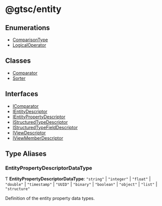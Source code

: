 # @gtsc/entity

## Enumerations

- [ComparisonType](enums/ComparisonType.md)
- [LogicalOperator](enums/LogicalOperator.md)

## Classes

- [Comparator](classes/Comparator.md)
- [Sorter](classes/Sorter.md)

## Interfaces

- [IComparator](interfaces/IComparator.md)
- [IEntityDescriptor](interfaces/IEntityDescriptor.md)
- [IEntityPropertyDescriptor](interfaces/IEntityPropertyDescriptor.md)
- [IStructuredTypeDescriptor](interfaces/IStructuredTypeDescriptor.md)
- [IStructuredTypeFieldDescriptor](interfaces/IStructuredTypeFieldDescriptor.md)
- [IViewDescriptor](interfaces/IViewDescriptor.md)
- [IViewMemberDescriptor](interfaces/IViewMemberDescriptor.md)

## Type Aliases

### EntityPropertyDescriptorDataType

Ƭ **EntityPropertyDescriptorDataType**: ``"string"`` \| ``"integer"`` \| ``"float"`` \| ``"double"`` \| ``"timestamp"`` \| ``"UUID"`` \| ``"binary"`` \| ``"boolean"`` \| ``"object"`` \| ``"list"`` \| ``"structure"``

Definition of the entity property data types.
